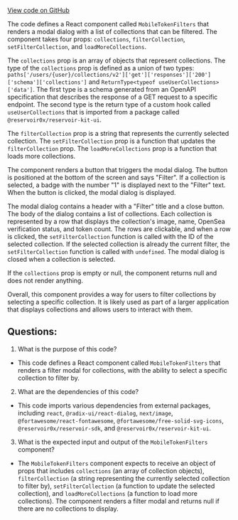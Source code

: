 [View code on GitHub](zoo-labs/zoo/blob/master/app/components/common/MobileTokenFilters.tsx)

The code defines a React component called `MobileTokenFilters` that renders a modal dialog with a list of collections that can be filtered. The component takes four props: `collections`, `filterCollection`, `setFilterCollection`, and `loadMoreCollections`. 

The `collections` prop is an array of objects that represent collections. The type of the `collections` prop is defined as a union of two types: `paths['/users/{user}/collections/v2']['get']['responses']['200']['schema']['collections']` and `ReturnType<typeof useUserCollections>['data']`. The first type is a schema generated from an OpenAPI specification that describes the response of a GET request to a specific endpoint. The second type is the return type of a custom hook called `useUserCollections` that is imported from a package called `@reservoir0x/reservoir-kit-ui`. 

The `filterCollection` prop is a string that represents the currently selected collection. The `setFilterCollection` prop is a function that updates the `filterCollection` prop. The `loadMoreCollections` prop is a function that loads more collections.

The component renders a button that triggers the modal dialog. The button is positioned at the bottom of the screen and says "Filter". If a collection is selected, a badge with the number "1" is displayed next to the "Filter" text. When the button is clicked, the modal dialog is displayed. 

The modal dialog contains a header with a "Filter" title and a close button. The body of the dialog contains a list of collections. Each collection is represented by a row that displays the collection's image, name, OpenSea verification status, and token count. The rows are clickable, and when a row is clicked, the `setFilterCollection` function is called with the ID of the selected collection. If the selected collection is already the current filter, the `setFilterCollection` function is called with `undefined`. The modal dialog is closed when a collection is selected.

If the `collections` prop is empty or null, the component returns null and does not render anything.

Overall, this component provides a way for users to filter collections by selecting a specific collection. It is likely used as part of a larger application that displays collections and allows users to interact with them.
## Questions: 
 1. What is the purpose of this code?
- This code defines a React component called `MobileTokenFilters` that renders a filter modal for collections, with the ability to select a specific collection to filter by.

2. What are the dependencies of this code?
- This code imports various dependencies from external packages, including `react`, `@radix-ui/react-dialog`, `next/image`, `@fortawesome/react-fontawesome`, `@fortawesome/free-solid-svg-icons`, `@reservoir0x/reservoir-sdk`, and `@reservoir0x/reservoir-kit-ui`.

3. What is the expected input and output of the `MobileTokenFilters` component?
- The `MobileTokenFilters` component expects to receive an object of props that includes `collections` (an array of collection objects), `filterCollection` (a string representing the currently selected collection to filter by), `setFilterCollection` (a function to update the selected collection), and `loadMoreCollections` (a function to load more collections). The component renders a filter modal and returns null if there are no collections to display.